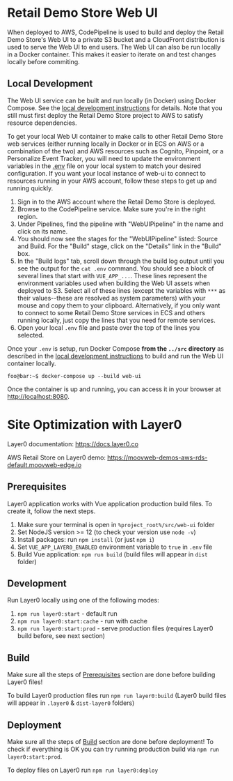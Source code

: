 # Retail Demo Store Web UI

When deployed to AWS, CodePipeline is used to build and deploy the Retail Demo Store's Web UI to a private S3 bucket and a CloudFront distribution is used to serve the Web UI to end users. The Web UI can also be run locally in a Docker container. This makes it easier to iterate on and test changes locally before commiting.

## Local Development

The Web UI service can be built and run locally (in Docker) using Docker Compose. See the [local development instructions](../) for details. Note that you still must first deploy the Retail Demo Store project to AWS to satisfy resource dependencies.

To get your local Web UI container to make calls to other Retail Demo Store web services (either running locally in Docker or in ECS on AWS or a combination of the two) and AWS resources such as Cognito, Pinpoint, or a Personalize Event Tracker, you will need to update the environment variables in the [.env](./env) file on your local system to match your desired configuration. If you want your local instance of web-ui to connect to resources running in your AWS account, follow these steps to get up and running quickly.

1. Sign in to the AWS account where the Retail Demo Store is deployed.
2. Browse to the CodePipeline service. Make sure you're in the right region.
3. Under Pipelines, find the pipeline with "WebUIPipeline" in the name and click on its name.
4. You should now see the stages for the "WebUIPipeline" listed: Source and Build. For the "Build" stage, click on the "Details" link in the "Build" box.
5. In the "Build logs" tab, scroll down through the build log output until you see the output for the `cat .env` command. You should see a block of several lines that start with `VUE_APP_...`. These lines represent the environment variables used when building the Web UI assets when deployed to S3. Select all of these lines (except the variables with `***` as their values--these are resolved as system parameters) with your mouse and copy them to your clipboard. Alternatively, if you only want to connect to some Retail Demo Store services in ECS and others running locally, just copy the lines that you need for remote services.
6. Open your local `.env` file and paste over the top of the lines you selected.

Once your `.env` is setup, run Docker Compose **from the `../src` directory** as described in the [local development instructions](../) to build and run the Web UI container locally.

```console
foo@bar:~$ docker-compose up --build web-ui
```

Once the container is up and running, you can access it in your browser at [http://localhost:8080](http://localhost:8080).

# Site Optimization with Layer0

Layer0 documentation: https://docs.layer0.co

AWS Retail Store on Layer0 demo: https://moovweb-demos-aws-rds-default.moovweb-edge.io

## Prerequisites

Layer0 application works with Vue application production build files.
To create it, follow the next steps.

1. Make sure your terminal is open in `%project_root%/src/web-ui` folder
2. Set NodeJS version >= 12 (to check your version use `node -v`)
3. Install packages: run `npm install` (or just `npm i`)
4. Set `VUE_APP_LAYER0_ENABLED` environment variable to `true` in `.env` file
5. Build Vue application: `npm run build` (build files will appear in `dist` folder)

## Development

Run Layer0 locally using one of the following modes:
1. `npm run layer0:start` - default run 
2. `npm run layer0:start:cache` - run with cache
3. `npm run layer0:start:prod` - serve production files (requires Layer0 build before, see next section)

## Build

Make sure all the steps of [Prerequisites](#Prerequisites) section are done before building Layer0 files!

To build Layer0 production files run `npm run layer0:build` (Layer0 build files will appear in `.layer0` & `dist-layer0` folders)

## Deployment

Make sure all the steps of [Build](#Build) section are done before deployment! 
To check if everything is OK you can try running production build via `npm run layer0:start:prod`.

To deploy files on Layer0 run `npm run layer0:deploy`